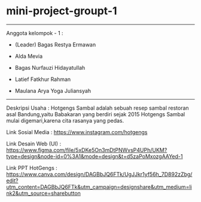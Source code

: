 # mini-project-groupt-1
-------------------------------------------------------------------------------------------------------------------------------------
Anggota kelompok - 1 :

- (Leader) Bagas Restya Ermawan

- Alda Mevia

- Bagas Nurfauzi Hidayatullah

- Latief Fatkhur Rahman

- Maulana Arya Yoga Juliansyah
-------------------------------------------------------------------------------------------------------------------------------------
Deskripsi Usaha : Hotgengs Sambal adalah sebuah resep sambal restoran asal Bandung,yaitu Babakaran yang berdiri sejak
2015 Hotgengs Sambal mulai digemari,karena cita rasanya yang pedas.

Link Sosial Media :  https://www.instagram.com/hotgengs 

Link Desain Web (UI) : https://www.figma.com/file/5xDKe5On3mDtPNWvsP4UPh/UKM?type=design&node-id=0%3A1&mode=design&t=d5zaPoMxozgAAYed-1

Link PPT HotGengs : https://www.canva.com/design/DAGBbJQ6FTk/UgJJkr1yf56h_7D892zZbg/edit?utm_content=DAGBbJQ6FTk&utm_campaign=designshare&utm_medium=link2&utm_source=sharebutton



